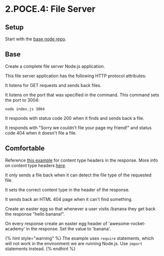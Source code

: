 # 2.POCE.4: File Server

## Setup

Start with the [base node repo](https://github.com/rocketacademy/base-node-bootcamp).

## Base

Create a complete file server Node.js application.

This file server application has the following HTTP protocol attributes:

It listens for GET requests and sends back files.

It listens on the port that was specified in the command. This command sets the port to 3004:

```text
node index.js 3004
```

It responds with status code 200 when it finds and sends back a file.

It responds with "Sorry we couldn't file your page my friend!" and status code 404 when it doesn't file a file.

## Comfortable

Reference [this example](https://developer.mozilla.org/en-US/docs/Learn/Server-side/Node_server_without_framework) for content type headers in the response. More info on content type headers [here](https://www.geeksforgeeks.org/http-headers-content-type/).

It only sends a file back when it can detect the file type of the requested file.

It sets the correct content type in the header of the response.

It sends back an HTML 404 page when it can't find something.

Create an easter egg so that whenever a user visits /banana they get back the response "hello banana!".

On every response create an easter egg header of 'awesome-rocket-academy' in the response. Set the value to 'banana'.

{% hint style="warning" %}
The example uses `require` statements, which will not work in the environment we are running Node.js. Use `import` statements instead.
{% endhint %}

